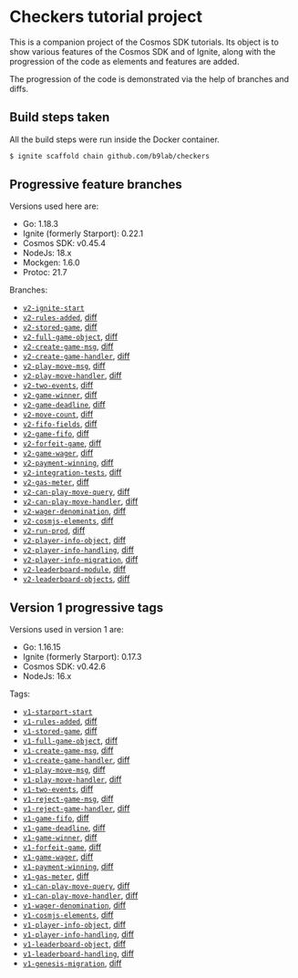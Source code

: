 # Checkers tutorial project

This is a companion project of the Cosmos SDK tutorials. Its object is to show various features of the Cosmos SDK and of Ignite, along with the progression of the code as elements and features are added.

The progression of the code is demonstrated via the help of branches and diffs.

## Build steps taken

All the build steps were run inside the Docker container.

```sh
$ ignite scaffold chain github.com/b9lab/checkers
```

## Progressive feature branches

Versions used here are:

* Go: 1.18.3
* Ignite (formerly Starport): 0.22.1
* Cosmos SDK: v0.45.4
* NodeJs: 18.x
* Mockgen: 1.6.0
* Protoc: 21.7

Branches:

* [`v2-ignite-start`](../../tree/v2-ignite-start)
* [`v2-rules-added`](../../tree/v2-rules-added), [diff](../../compare/v2-ignite-start..v2-rules-added)
* [`v2-stored-game`](../../tree/v2-stored-game), [diff](../../compare/v2-rules-added..v2-stored-game)
* [`v2-full-game-object`](../../tree/v2-full-game-object), [diff](../../compare/v2-stored-game..v2-full-game-object)
* [`v2-create-game-msg`](../../tree/v2-create-game-msg), [diff](../../compare/v2-full-game-object..v2-create-game-msg)
* [`v2-create-game-handler`](../../tree/v2-create-game-handler), [diff](../../compare/v2-create-game-msg..v2-create-game-handler)
* [`v2-play-move-msg`](../../tree/v2-play-move-msg), [diff](../../compare/v2-create-game-handler..v2-play-move-msg)
* [`v2-play-move-handler`](../../tree/v2-play-move-handler), [diff](../../compare/v2-play-move-msg..v2-play-move-handler)
* [`v2-two-events`](../../tree/v2-two-events), [diff](../../compare/v2-play-move-handler..v2-two-events)
* [`v2-game-winner`](../../tree/v2-game-winner), [diff](../../compare/v2-two-events..v2-game-winner)
* [`v2-game-deadline`](../../tree/v2-game-deadline), [diff](../../compare/v2-game-winner..v2-game-deadline)
* [`v2-move-count`](../../tree/v2-move-count), [diff](../../compare/v2-game-deadline..v2-move-count)
* [`v2-fifo-fields`](../../tree/v2-fifo-fields), [diff](../../compare/v2-move-count..v2-fifo-fields)
* [`v2-game-fifo`](../../tree/v2-game-fifo), [diff](../../compare/v2-fifo-fields..v2-game-fifo)
* [`v2-forfeit-game`](../../tree/v2-forfeit-game), [diff](../../compare/v2-game-fifo..v2-forfeit-game)
* [`v2-game-wager`](../../tree/v2-game-wager), [diff](../../compare/v2-forfeit-game..v2-game-wager)
* [`v2-payment-winning`](../../tree/v2-payment-winning), [diff](../../compare/v2-game-wager..v2-payment-winning)
* [`v2-integration-tests`](../../tree/v2-integration-tests), [diff](../../compare/v2-payment-winning..v2-integration-tests)
* [`v2-gas-meter`](../../tree/v2-gas-meter), [diff](../../compare/v2-integration-tests..v2-gas-meter)
* [`v2-can-play-move-query`](../../tree/v2-can-play-move-query), [diff](../../compare/v2-gas-meter..v2-can-play-move-query)
* [`v2-can-play-move-handler`](../../tree/v2-can-play-move-handler), [diff](../../compare/v2-can-play-move-query..v2-can-play-move-handler)
* [`v2-wager-denomination`](../../tree/v2-wager-denomination), [diff](../../compare/v2-can-play-move-handler..v2-wager-denomination)
* [`v2-cosmjs-elements`](../../tree/v2-cosmjs-elements), [diff](../../compare/v2-wager-denomination..v2-cosmjs-elements)
* [`v2-run-prod`](../../tree/v2-run-prod), [diff](../../compare/v2-cosmjs-elements..v2-run-prod)
* [`v2-player-info-object`](../../tree/v2-player-info-object), [diff](../../compare/v2-run-prod..v2-player-info-object)
* [`v2-player-info-handling`](../../tree/v2-player-info-handling), [diff](../../compare/v2-player-info-object..v2-player-info-handling)
* [`v2-player-info-migration`](../../tree/v2-player-info-migration), [diff](../../compare/v2-player-info-handling..v2-player-info-migration)
* [`v2-leaderboard-module`](../../tree/v2-leaderboard-module), [diff](../../compare/v2-player-info-migration..v2-leaderboard-module)
* [`v2-leaderboard-objects`](../../tree/v2-leaderboard-objects), [diff](../../compare/v2-leaderboard-module..v2-leaderboard-objects)

## Version 1 progressive tags

Versions used in version 1 are:

* Go: 1.16.15
* Ignite (formerly Starport): 0.17.3
* Cosmos SDK: v0.42.6
* NodeJs: 16.x

Tags:

* [`v1-starport-start`](../../tree/v1-starport-start)
* [`v1-rules-added`](../../tree/v1-rules-added), [diff](../../compare/v1-starport-start..v1-rules-added)
* [`v1-stored-game`](../../tree/v1-stored-game), [diff](../../compare/v1-rules-added..v1-stored-game)
* [`v1-full-game-object`](../../tree/v1-full-game-object), [diff](../../compare/v1-stored-game..v1-full-game-object)
* [`v1-create-game-msg`](../../tree/v1-create-game-msg), [diff](../../compare/v1-full-game-object..v1-create-game-msg)
* [`v1-create-game-handler`](../../tree/v1-create-game-handler), [diff](../../compare/v1-create-game-msg..v1-create-game-handler)
* [`v1-play-move-msg`](../../tree/v1-play-move-msg), [diff](../../compare/v1-create-game-handler..v1-play-move-msg)
* [`v1-play-move-handler`](../../tree/v1-play-move-handler), [diff](../../compare/v1-play-move-msg..v1-play-move-handler)
* [`v1-two-events`](../../tree/v1-two-events), [diff](../../compare/v1-play-move-handler..v1-two-events)
* [`v1-reject-game-msg`](../../tree/v1-reject-game-msg), [diff](../../compare/v1-two-events..v1-reject-game-msg)
* [`v1-reject-game-handler`](../../tree/v1-reject-game-handler), [diff](../../compare/v1-reject-game-msg..v1-reject-game-handler)
* [`v1-game-fifo`](../../tree/v1-game-fifo), [diff](../../compare/v1-reject-game-handler..v1-game-fifo)
* [`v1-game-deadline`](../../tree/v1-game-deadline), [diff](../../compare/v1-game-fifo..v1-game-deadline)
* [`v1-game-winner`](../../tree/v1-game-winner), [diff](../../compare/v1-game-deadline..v1-game-winner)
* [`v1-forfeit-game`](../../tree/v1-forfeit-game), [diff](../../compare/v1-game-winner..v1-forfeit-game)
* [`v1-game-wager`](../../tree/v1-game-wager), [diff](../../compare/v1-forfeit-game..v1-game-wager)
* [`v1-payment-winning`](../../tree/v1-payment-winning), [diff](../../compare/v1-game-wager..v1-payment-winning)
* [`v1-gas-meter`](../../tree/v1-gas-meter), [diff](../../compare/v1-payment-winning..v1-gas-meter)
* [`v1-can-play-move-query`](../../tree/v1-can-play-move-query), [diff](../../compare/v1-gas-meter..v1-can-play-move-query)
* [`v1-can-play-move-handler`](../../tree/v1-can-play-move-handler), [diff](../../compare/v1-can-play-move-query..v1-can-play-move-handler)
* [`v1-wager-denomination`](../../tree/v1-wager-denomination), [diff](../../compare/v1-can-play-move-handler..v1-wager-denomination)
* [`v1-cosmjs-elements`](../../tree/v1-cosmjs-elements), [diff](../../compare/v1-wager-denomination..v1-cosmjs-elements)
* [`v1-player-info-object`](../../tree/v1-player-info-object), [diff](../../compare/v1-cosmjs-elements..v1-player-info-object)
* [`v1-player-info-handling`](../../tree/v1-player-info-handling), [diff](../../compare/v1-player-info-object..v1-player-info-handling)
* [`v1-leaderboard-object`](../../tree/v1-leaderboard-object), [diff](../../compare/v1-player-info-handling..v1-leaderboard-object)
* [`v1-leaderboard-handling`](../../tree/v1-leaderboard-handling), [diff](../../compare/v1-leaderboard-object..v1-leaderboard-handling)
* [`v1-genesis-migration`](../../tree/v1-genesis-migration), [diff](../../compare/v1-leaderboard-handling..v1-genesis-migration)
